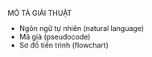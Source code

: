 MÔ TẢ GIẢI THUẬT
- Ngôn ngữ tự nhiên (natural language)
- Mã giả (pseudocode)
- Sơ đồ tiến trình (flowchart)


